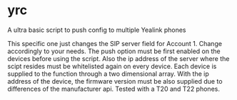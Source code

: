 # yrc
A ultra basic script to push config to multiple Yealink phones 

This specific one just changes the SIP server field for Account 1. Change accordingly to your needs.
The push option must be first enabled on the devices before using the script.
Also the ip address of the server where the scipt resides must be whitelisted again on every device.
Each device is supplied to the function through a two dimensional array.
With the ip address of the device, the firmware version must be also supplied due to differences of the manufacturer api.
Tested with a T20 and T22 phones.
